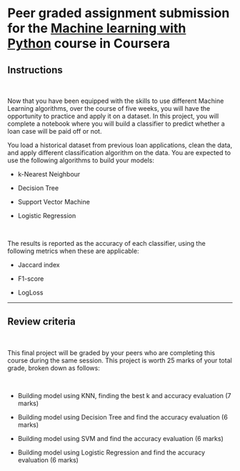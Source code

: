# Peer graded assignment submission for the [Machine learning with Python](https://www.coursera.org/learn/machine-learning-with-python) course in Coursera

## Instructions

<br/>

Now that you have been equipped with the skills to use different Machine Learning algorithms, over the course of five weeks, you will have the opportunity to practice and apply it on a dataset. In this project, you will complete a notebook where you will build a classifier to predict whether a loan case will be paid off or not. 

You load a historical dataset from previous loan applications, clean the data, and apply different classification algorithm on the data. You are expected to use the following algorithms to build your models:

* k-Nearest Neighbour

* Decision Tree

* Support Vector Machine

* Logistic Regression

<br/>

The results is reported as the accuracy of each classifier, using the following metrics when these are applicable:

* Jaccard index

* F1-score
 
* LogLoss

---

## Review criteria

<br/>

This final project will be graded by your peers who are completing this course during the same session. This project is worth 25 marks of your total grade, broken down as follows:

<br/>

* Building model using KNN, finding the best k and accuracy evaluation (7 marks)

* Building model using Decision Tree and find the accuracy evaluation (6 marks)

* Building model using SVM and find the accuracy evaluation (6 marks)

* Building model using Logistic Regression and find the accuracy evaluation (6 marks)